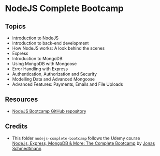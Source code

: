 # NodeJS Complete Bootcamp

## Topics
- Introduction to NodeJS
- Introduction to back-end development
- How NodeJS works: A look behind the scenes
- Express
- Introduction to MongoDB
- Using MongoDB with Mongoose
- Error Handling with Express
- Authentication, Authorization and Security
- Modelling Data and Advanced Mongoose
- Advanced Features: Payments, Emails and File Uploads

## Resources
- [NodeJS Bootcamp GitHub repository](https://github.com/jonasschmedtmann/complete-node-bootcamp)

## Credits
- This folder `nodejs-complete-bootcamp` follows the Udemy course [Node.js, Express, MongoDB & More: The Complete Bootcamp](https://www.udemy.com/course/nodejs-express-mongodb-bootcamp/) by [Jonas Schmedtmann](https://www.udemy.com/user/jonasschmedtmann/).
